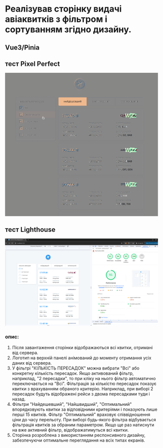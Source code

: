 # Реалізував сторінку видачі авіаквитків з фільтром і сортуванням згідно дизайну.
## Vue3/Pinia

## тест Pixel Perfect
![тест Pixel Perfect](src/assets/img/pixel.png "тест Pixel Perfect")

## тест Lighthouse
![тест Lighthouse](src/assets/img/test.png "тест Lighthouse")

### опис:
1. Після завантаження сторінки відображаються всі квитки, отримані від сервера.
2. Логотип на верхній панелі анімований до моменту отримання усіх даних від сервера.
3. У фільтрі "КІЛЬКІСТЬ ПЕРЕСАДОК" можна вибрати "Всі" або конкретну кількість пересадок. Якщо активований фільтр, наприклад, "2 пересадки", то при кліку на нього фільтр автоматично переключається на "Всі". Фільтрація за кількістю пересадок показує квитки з врахуванням обраного критерію. Наприклад, при виборі 2 пересадок будуть відображені рейси з двома пересадками туди і назад.
4. Фільтри "Найдешевший", "Найшвидший", "Оптимальний" впорядковують квитки за відповідними критеріями і показують лише перші 15 квитків. Фільтр "Оптимальний" враховує співвідношення ціни до часу перельоту. При виборі будь-якого фільтра відбувається фільтрація квитків за обраним параметром. Якщо ще раз натиснути на вже активний фільтр, відображатимуться всі квитки.
5. Сторінка розроблена з використанням респонсивного дизайну, забезпечуючи оптимальне переглядання на всіх типах екранів.
